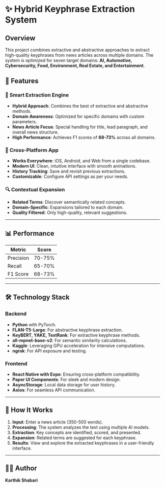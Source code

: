 # ✨ Hybrid Keyphrase Extraction System  

## Overview  
This project combines extractive and abstractive approaches to extract high-quality keyphrases from news articles across multiple domains. The system is optimized for seven target domains: **AI, Automotive, Cybersecurity, Food, Environment, Real Estate, and Entertainment**.  

## 🚀 Features  

### 🧠 Smart Extraction Engine  
- **Hybrid Approach**: Combines the best of extractive and abstractive methods.  
- **Domain Awareness**: Optimized for specific domains with custom parameters.  
- **News Article Focus**: Special handling for title, lead paragraph, and overall news structure.  
- **High Performance**: Achieves F1 scores of **68-73%** across all domains.  

### 📱 Cross-Platform App  
- **Works Everywhere**: iOS, Android, and Web from a single codebase.  
- **Modern UI**: Clean, intuitive interface with smooth animations.  
- **History Tracking**: Save and revisit previous extractions.  
- **Customizable**: Configure API settings as per your needs.  

### 🔍 Contextual Expansion  
- **Related Terms**: Discover semantically related concepts.  
- **Domain-Specific**: Expansions tailored to each domain.  
- **Quality Filtered**: Only high-quality, relevant suggestions.  

---

## 📊 Performance  
| **Metric**  | **Score**        |  
|-------------|------------------|  
| Precision   | 70-75%           |  
| Recall      | 65-70%           |  
| F1 Score    | 68-73%           |  

---

## 🛠️ Technology Stack  

### Backend  
- **Python** with PyTorch.  
- **FLAN-T5-Large**: For abstractive keyphrase extraction.  
- **KeyBERT, YAKE, TextRank**: For extractive keyphrase methods.  
- **all-mpnet-base-v2**: For semantic similarity calculations.  
- **Kaggle**: Leveraging GPU acceleration for intensive computations.  
- **ngrok**: For API exposure and testing.  

### Frontend  
- **React Native with Expo**: Ensuring cross-platform compatibility.  
- **Paper UI Components**: For sleek and modern design.  
- **AsyncStorage**: Local data storage for user history.  
- **Axios**: For seamless API communication.  

---

## 📝 How It Works  

1. **Input**: Enter a news article (350-500 words).  
2. **Processing**: The system analyzes the text using multiple AI models.  
3. **Extraction**: Key concepts are identified, scored, and presented.  
4. **Expansion**: Related terms are suggested for each keyphrase.  
5. **Results**: View and explore the extracted keyphrases in a user-friendly interface.  

---

## 👨‍💻 Author  
**Karthik Shabari**  


